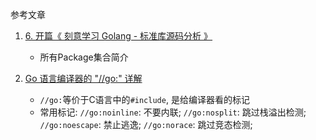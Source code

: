 参考文章

1. [6. 开篇《 刻意学习 Golang - 标准库源码分析 》](https://learnku.com/articles/25470)
    - 所有Package集合简介

2. [Go 语言编译器的 "//go:" 详解](https://www.jianshu.com/p/afd6dd988c20)
    - `//go:`等价于C语言中的`#include`, 是给编译器看的标记
    - 常用标记: `//go:noinline`: 不要内联; `//go:nosplit`: 跳过栈溢出检测; `//go:noescape`: 禁止逃逸; `//go:norace`: 跳过竞态检测;
